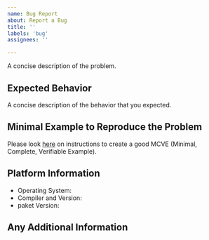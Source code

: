 ```yaml
---
name: Bug Report
about: Report a Bug
title: ''
labels: 'bug'
assignees: ''

---
```


A concise description of the problem.

## Expected Behavior
A concise description of the behavior that you expected.

## Minimal Example to Reproduce the Problem
Please look [here](https://orgpaket.github.io/contributing/bug_report/mcve)
on instructions to create a good MCVE (Minimal, Complete, Verifiable Example).

## Platform Information
- Operating System:
- Compiler and Version:
- paket Version:

## Any Additional Information

